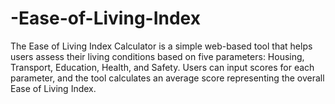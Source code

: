 # -Ease-of-Living-Index
The Ease of Living Index Calculator is a simple web-based tool that helps users assess their living conditions based on five parameters: Housing, Transport, Education, Health, and Safety. Users can input scores for each parameter, and the tool calculates an average score representing the overall Ease of Living Index.
